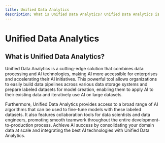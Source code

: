 ```yaml
---
title: Unified Data Analytics
description: What is Unified Data Analytics? Unified Data Analytics is a cutting-edge solution that combines data processing and AI technologies, making AI more accessible for enterprises and accelerating their AI initiatives.
---
```


# Unified Data Analytics

## What is Unified Data Analytics?

Unified Data Analytics is a cutting-edge solution that combines data processing and AI technologies, making AI more accessible for enterprises and accelerating their AI initiatives. This powerful tool allows organizations to easily build data pipelines across various data storage systems and prepare labeled datasets for model creation, enabling them to apply AI to their existing data and iteratively use AI on large datasets.

Furthermore, Unified Data Analytics provides access to a broad range of AI algorithms that can be used to fine-tune models with these labeled datasets. It also features collaboration tools for data scientists and data engineers, promoting smooth teamwork throughout the entire development-to-production process. Achieve AI success by consolidating your domain data at scale and integrating the best AI technologies with Unified Data Analytics.
